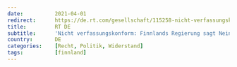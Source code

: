 ```yaml
---
date:          2021-04-01
redirect:      https://de.rt.com/gesellschaft/115258-nicht-verfassungskonform-finnlands-regierung-sagt-lockdown-ab/
title:         RT DE
subtitle:      'Nicht verfassungskonform: Finnlands Regierung sagt Nein zu Ausgangssperren in mehreren Städten'
country:       DE
categories:    [Recht, Politik, Widerstand]
tags:          [finnland]
---
```

